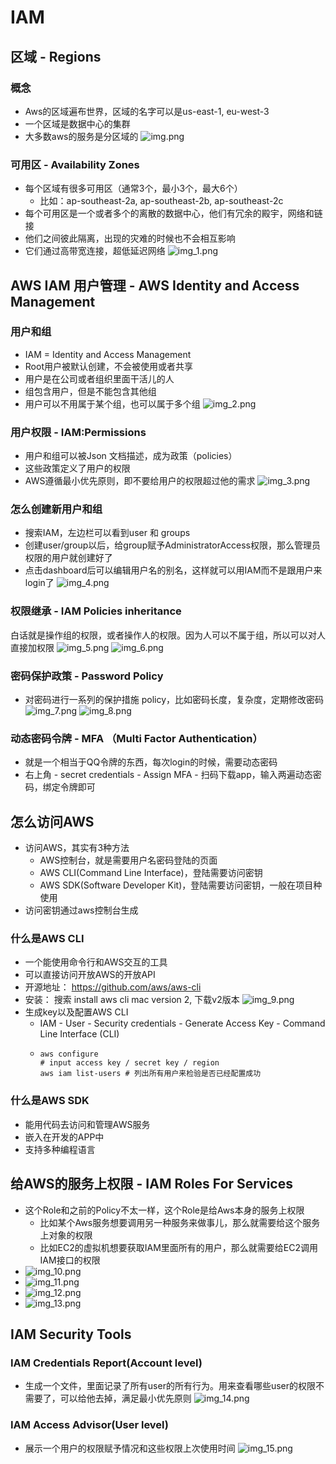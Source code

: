# IAM
## 区域 - Regions

### 概念
- Aws的区域遍布世界，区域的名字可以是us-east-1, eu-west-3
- 一个区域是数据中心的集群
- 大多数aws的服务是分区域的
  ![img.png](images/img.png)

### 可用区 - Availability Zones

- 每个区域有很多可用区（通常3个，最小3个，最大6个）
    - 比如：ap-southeast-2a, ap-southeast-2b, ap-southeast-2c
- 每个可用区是一个或者多个的离散的数据中心，他们有冗余的殿宇，网络和链接
- 他们之间彼此隔离，出现的灾难的时候也不会相互影响
- 它们通过高带宽连接，超低延迟网络
  ![img_1.png](images/img_1.png)

## AWS IAM 用户管理 - AWS Identity and Access Management
### 用户和组
- IAM = Identity and Access Management
- Root用户被默认创建，不会被使用或者共享
- 用户是在公司或者组织里面干活儿的人
- 组包含用户，但是不能包含其他组
- 用户可以不用属于某个组，也可以属于多个组
  ![img_2.png](images/img_2.png)

### 用户权限 - IAM:Permissions
- 用户和组可以被Json 文档描述，成为政策（policies）
- 这些政策定义了用户的权限
- AWS遵循最小优先原则，即不要给用户的权限超过他的需求
  ![img_3.png](images/img_3.png)

### 怎么创建新用户和组
- 搜索IAM，左边栏可以看到user 和 groups
- 创建user/group以后，给group赋予AdministratorAccess权限，那么管理员权限的用户就创建好了
- 点击dashboard后可以编辑用户名的别名，这样就可以用IAM而不是跟用户来login了
  ![img_4.png](images/img_4.png)

### 权限继承 - IAM Policies inheritance
白话就是操作组的权限，或者操作人的权限。因为人可以不属于组，所以可以对人直接加权限
![img_5.png](images/img_5.png)
![img_6.png](images/img_6.png)

### 密码保护政策 - Password Policy
- 对密码进行一系列的保护措施 policy，比如密码长度，复杂度，定期修改密码
  ![img_7.png](images/img_7.png)
  ![img_8.png](images/img_8.png)

### 动态密码令牌 - MFA （Multi Factor Authentication）
- 就是一个相当于QQ令牌的东西，每次login的时候，需要动态密码
- 右上角 - secret credentials - Assign MFA - 扫码下载app，输入两遍动态密码，绑定令牌即可

## 怎么访问AWS
- 访问AWS，其实有3种方法
  - AWS控制台，就是需要用户名密码登陆的页面
  - AWS CLI(Command Line Interface)，登陆需要访问密钥
  - AWS SDK(Software Developer Kit)，登陆需要访问密钥，一般在项目种使用
- 访问密钥通过aws控制台生成

### 什么是AWS CLI
- 一个能使用命令行和AWS交互的工具
- 可以直接访问开放AWS的开放API
- 开源地址： https://github.com/aws/aws-cli
- 安装： 搜索 install aws cli mac version 2, 下载v2版本
![img_9.png](images/img_9.png)
- 生成key以及配置AWS CLI
  - IAM - User - Security credentials - Generate Access Key - Command Line Interface (CLI)
  - ```shell
    aws configure
    # input access key / secret key / region
    aws iam list-users # 列出所有用户来检验是否已经配置成功
    ```

### 什么是AWS SDK
- 能用代码去访问和管理AWS服务
- 嵌入在开发的APP中
- 支持多种编程语言

## 给AWS的服务上权限 - IAM Roles For Services
- 这个Role和之前的Policy不太一样，这个Role是给Aws本身的服务上权限
  - 比如某个Aws服务想要调用另一种服务来做事儿，那么就需要给这个服务上对象的权限
  - 比如EC2的虚拟机想要获取IAM里面所有的用户，那么就需要给EC2调用IAM接口的权限
- ![img_10.png](images/img_10.png)
- ![img_11.png](images/img_11.png)
- ![img_12.png](images/img_12.png)
- ![img_13.png](images/img_13.png)

## IAM Security Tools
### IAM Credentials Report(Account level)
- 生成一个文件，里面记录了所有user的所有行为。用来查看哪些user的权限不需要了，可以给他去掉，满足最小优先原则
![img_14.png](images/img_14.png)

### IAM Access Advisor(User level)
- 展示一个用户的权限赋予情况和这些权限上次使用时间
![img_15.png](images/img_15.png)
